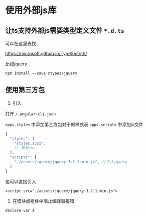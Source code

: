 # 使用外部js库

## 让ts支持外部js需要类型定义文件 `*.d.ts`

可以在这里去找

<https://microsoft.github.io/TypeSearch/>

比如jquery

`npm install --save @types/jquery`

## 使用第三方包

1. 引入

打开 `/.angular-cli.json`

`apps.styles` 中添加第三方包对于的样式表
`apps.scripts` 中添加js文件

```js
{
  "styles": [
    "styles.scss",
    // 其他css
  ],
  "scripts": [
    "./assets/jquery/jquery-3.2.1.min.js", //引入jquery
  ] 
}
```
也可以直接引入

`<script src="./assets/jquery/jquery-3.2.1.min.js">`

1. 在模块或组件中阻止编译器报错

`declare var $`
